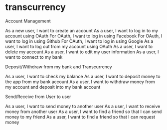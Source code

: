 # transcurrency

Account Management

As a new user, I want to create an account
As a user, I want to log in to my account using OAuth
For OAuth, I want to log in using Facebook
For OAuth, I want to log in using Github
For OAuth, I want to log in using Google
As a user, I want to log out from my account using OAuth
As a user, I want to delete my account
As a user, I want to edit my user information
As a user, I want to connect to my bank

Deposit/Withdraw from my bank and Transcurrency

As a user, I want to check my balance
As a user, I want to deposit money to the app from my bank account
As a user, I want to withdraw money from my account and deposit into my bank account

Send/Receive from User to user

As a user, I want to send money to another user
As a user, I want to receive money from another user
As a user, I want to find a friend so that I can send money to my friend
As a user, I want to find a friend so that I can request money
